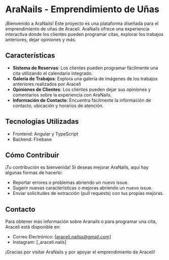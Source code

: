# AraNails - Emprendimiento de Uñas

¡Bienvenido a AraNails! Este proyecto es una plataforma diseñada para el emprendimiento de uñas de Araceli. AraNails ofrece una experiencia interactiva donde los clientes pueden programar citas, explorar los trabajos anteriores, dejar opiniones y más.

## Características

- **Sistema de Reservas**: Los clientes pueden programar fácilmente una cita utilizando el calendario integrado.
- **Galería de Trabajos**: Explora una galería de imágenes de los trabajos anteriores realizados por Araceli
- **Opiniones de Clientes**: Los clientes pueden dejar sus opiniones y comentarios sobre la experiencia con AraNails.
- **Información de Contacto**: Encuentra fácilmente la información de contacto, ubicación y horarios de atención.

## Tecnologías Utilizadas

- Frontend: Angular y TypeScript
- Backend: Firebase

## Cómo Contribuir

¡Tu contribución es bienvenida! Si deseas mejorar AraNails, aquí hay algunas formas de hacerlo:

- Reportar errores o problemas abriendo un nuevo issue.
- Sugerir nuevas características o mejoras abriendo un nuevo issue.
- Enviar solicitudes de extracción (pull requests) con tus propias mejoras.

## Contacto

Para obtener más información sobre Aranails o para programar una cita, Araceli está disponible en:

- Correo Electrónico: [araceli.nailss@gmail.com]
- Instagram: [_araceli.nails]

¡Gracias por visitar AraNails y por apoyar el emprendimiento de Araceli!

